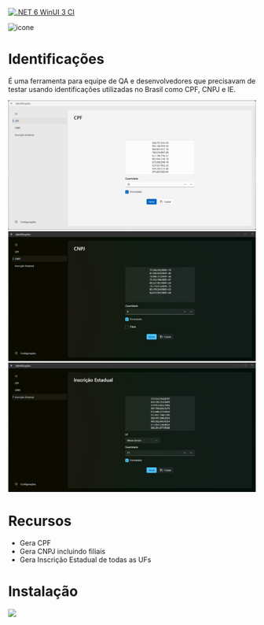 [![.NET 6 WinUI 3 CI](https://github.com/edenalencar/Identificacoes/actions/workflows/dotnet-desktop.yml/badge.svg)](https://github.com/edenalencar/Identificacoes/actions/workflows/dotnet-desktop.yml)

![icone](https://user-images.githubusercontent.com/7075481/117592396-b9cfe480-b10e-11eb-9e74-f039b1b5a100.png)

# Identificações
É uma ferramenta para equipe de QA e desenvolvedores que precisavam de testar usando identificações utilizadas no Brasil como CPF, CNPJ e IE.

![Alt text](<Captura de tela 2023-09-21 202658.png>)
![Alt text](<Captura de tela 2023-09-21 202718.png>)
![Alt text](<Captura de tela 2023-09-21 202735.png>)

# Recursos
* Gera CPF 
* Gera CNPJ incluindo filiais
* Gera Inscrição Estadual de todas as UFs

# Instalação
<a href="https://apps.microsoft.com/store/detail/9PJR7TBTZKR1?launch=true&mode=mini">
	<img src="https://get.microsoft.com/images/pt-BR%20dark.svg"/>
</a>
